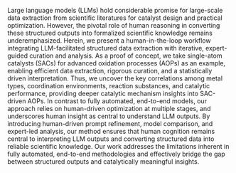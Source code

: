 Large language models (LLMs) hold considerable promise for large-scale data extraction from scientific literatures for catalyst design and practical optimization. However, the pivotal role of human reasoning in converting these structured outputs into formalized scientific knowledge remains underemphasized. Herein, we present a human-in-the-loop workflow integrating LLM-facilitated structured data extraction with iterative, expert-guided curation and analysis. As a proof of concept, we take single-atom catalysts (SACs) for advanced oxidation processes (AOPs) as an example, enabling efficient data extraction, rigorous curation, and a statistically driven interpretation. Thus, we uncover the key correlations among metal types, coordination environments, reaction substances, and catalytic performance, providing deeper catalytic mechanism insights into SAC-driven AOPs. In contrast to fully automated, end-to-end models, our approach relies on human-driven optimization at multiple stages, and underscores human insight as central to understand LLM outputs. By introducing human-driven prompt refinement, model comparison, and expert-led analysis, our method ensures that human cognition remains central to interpreting LLM outputs and converting structured data into reliable scientific knowledge. Our work addresses the limitations inherent in fully automated, end-to-end methodologies and effectively bridge the gap between structured outputs and catalytically meaningful insights.

